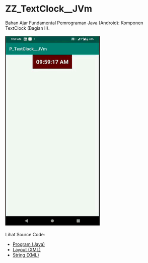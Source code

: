 # ZZ_TextClock__JVm
Bahan Ajar Fundamental Pemrograman Java (Android): Komponen TextClock (Bagian II).<br><br>
<img src="https://github.com/RizkyKhapidsyah/ZZ_TextClock__JVm/blob/master/app/result/R20191202_095917.gif" height=600px width=300px><br><br>
Lihat Source Code:<br>
- <a href="https://github.com/RizkyKhapidsyah/ZZ_TextClock__JVm/blob/master/app/src/main/java/com/rk/tc/MainActivity.java">Program (Java)</a><br>
- <a href="https://github.com/RizkyKhapidsyah/ZZ_TextClock__JVm/blob/master/app/src/main/res/layout/activity_main.xml">Layout (XML)</a><br>
- <a href="https://github.com/RizkyKhapidsyah/ZZ_TextClock__JVm/blob/master/app/src/main/res/values/strings.xml">String (XML)</a>

